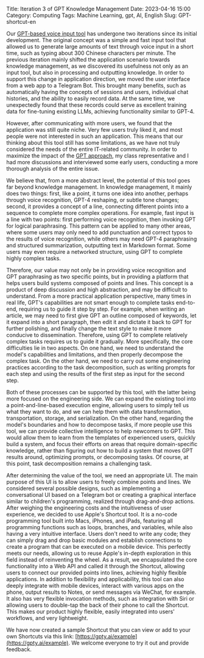 Title: Iteration 3 of GPT Knowledge Management
Date: 2023-04-16 15:00
Category: Computing
Tags: Machine Learning, gpt, AI, English
Slug: GPT-shortcut-en

Our [GPT-based voice input tool](https://yage.ai/GPT-API-usage-creation-en.html) has undergone two iterations since its initial development. The original concept was a simple and fast input tool that allowed us to generate large amounts of text through voice input in a short time, such as typing about 300 Chinese characters per minute. The previous iteration mainly shifted the application scenario towards knowledge management, as we discovered its usefulness not only as an input tool, but also in processing and outputting knowledge. In order to support this change in application direction, we moved the user interface from a web app to a Telegram Bot. This brought many benefits, such as automatically having the concepts of sessions and users, individual chat histories, and the ability to easily record data. At the same time, we unexpectedly found that these records could serve as excellent training data for fine-tuning existing LLMs, achieving functionality similar to GPT-4.

However, after communicating with more users, we found that the application was still quite niche. Very few users truly liked it, and most people were not interested in such an application. This means that our thinking about this tool still has some limitations, as we have not truly considered the needs of the entire IT-related community. In order to maximize the impact of the [GPT approach](https://yage.ai/ai-it-impact-en.html), my class representative and I had more discussions and interviewed some early users, conducting a more thorough analysis of the entire issue.

We believe that, from a more abstract level, the potential of this tool goes far beyond knowledge management. In knowledge management, it mainly does two things: first, like a point, it turns one idea into another, perhaps through voice recognition, GPT-4 reshaping, or subtle tone changes; second, it provides a concept of a line, connecting different points into a sequence to complete more complex operations. For example, fast input is a line with two points: first performing voice recognition, then invoking GPT for logical paraphrasing. This pattern can be applied to many other areas, where some users may only need to add punctuation and correct typos to the results of voice recognition, while others may need GPT-4 paraphrasing and structured summarization, outputting text in Markdown format. Some users may even require a networked structure, using GPT to complete highly complex tasks.

Therefore, our value may not only be in providing voice recognition and GPT paraphrasing as two specific points, but in providing a platform that helps users build systems composed of points and lines. This concept is a product of deep discussion and high abstraction, and may be difficult to understand. From a more practical application perspective, many times in real life, GPT's capabilities are not smart enough to complete tasks end-to-end, requiring us to guide it step by step. For example, when writing an article, we may need to first give GPT an outline composed of keywords, let it expand into a short paragraph, then edit it and dictate it back to GPT for further polishing, and finally change the text style to make it more conducive to dissemination. Therefore, using GPT to complete relatively complex tasks requires us to guide it gradually. More specifically, the core difficulties lie in two aspects. On one hand, we need to understand the model's capabilities and limitations, and then properly decompose the complex task. On the other hand, we need to carry out some engineering practices according to the task decomposition, such as writing prompts for each step and using the results of the first step as input for the second step.

Both of these processes can be supported by this tool, with the latter being more focused on the engineering side. We can expand the existing tool into a point-and-line-based execution engine, allowing users to simply tell us what they want to do, and we can help them with data transformation, transportation, storage, and serialization. On the other hand, regarding the model's boundaries and how to decompose tasks, if more people use this tool, we can provide collective intelligence to help newcomers to GPT. This would allow them to learn from the templates of experienced users, quickly build a system, and focus their efforts on areas that require domain-specific knowledge, rather than figuring out how to build a system that moves GPT results around, optimizing prompts, or decomposing tasks. Of course, at this point, task decomposition remains a challenging task.

After determining the value of the tool, we need an appropriate UI. The main purpose of this UI is to allow users to freely combine points and lines. We considered several possible designs, such as implementing a conversational UI based on a Telegram bot or creating a graphical interface similar to children's programming, realized through drag-and-drop actions. After weighing the engineering costs and the intuitiveness of user experience, we decided to use Apple's Shortcut tool. It is a no-code programming tool built into Macs, iPhones, and iPads, featuring all programming functions such as loops, branches, and variables, while also having a very intuitive interface. Users don't need to write any code; they can simply drag and drop basic modules and establish connections to create a program that can be executed on a mobile device. This perfectly meets our needs, allowing us to reuse Apple's in-depth exploration in this field instead of reinventing the wheel. As a result, we encapsulated the core functionality into a Web API and called it through the Shortcut, allowing users to connect our provided points into lines, achieving highly flexible applications. In addition to flexibility and applicability, this tool can also deeply integrate with mobile devices, interact with various apps on the phone, output results to Notes, or send messages via WeChat, for example. It also has very flexible invocation methods, such as integration with Siri or allowing users to double-tap the back of their phone to call the Shortcut. This makes our product highly flexible, easily integrated into users' workflows, and very lightweight.

We have now created a sample Shortcut that you can view or add to your own Shortcuts via this link: [https://gpty.ai/example](https://gpty.ai/example). We welcome everyone to try it out and provide feedback.